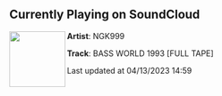 ## Currently Playing on SoundCloud

[<img align="left" width="100" src="https://i1.sndcdn.com/artworks-r12tXVkjdFQfeJxg-FPIDkw-t500x500.jpg">](https://soundcloud.com/ngk999/bass-world-1993-full-tape)

**Artist**: NGK999 

**Track**: BASS WORLD 1993 [FULL TAPE]

Last updated at 04/13/2023 14:59
